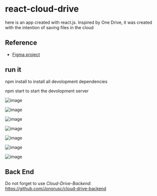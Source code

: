 # react-cloud-drive
here is an app created with react.js. Inspired by One Drive, it was created with the intention of saving files in the cloud



## Reference

 - [Figma project](https://www.figma.com/file/5vxpStcUYKiOoHlxBIMF69/Untitled?node-id=8%3A18)


## run it

npm install to install all devolopment dependencies


npm start to start the devolopment server

![image](https://user-images.githubusercontent.com/56327459/177629718-6505dbf3-0e5b-42f3-838a-11ecd76b3371.png)

![image](https://user-images.githubusercontent.com/56327459/177629878-02d9eaf2-ff89-4e05-9957-faea603dd105.png)

![image](https://user-images.githubusercontent.com/56327459/177630052-1bfe004e-1605-4b76-8bfc-5c1510031e1f.png)

![image](https://user-images.githubusercontent.com/56327459/177630123-54afb8a2-34b4-4ea5-a03b-29393a3f70b0.png)

![image](https://user-images.githubusercontent.com/56327459/177630354-3afe06a3-2960-4ff7-8e3e-aa849d490a1f.png)

![image](https://user-images.githubusercontent.com/56327459/177630641-1ade3902-1d02-4e4d-8f87-9d2ebc766c5e.png)

![image](https://user-images.githubusercontent.com/56327459/177629805-cc1393c8-d3f0-4efc-8a06-01cff5ebcfa7.png)

## Back End
Do not forget to use *Cloud-Drive-Backend*: https://github.com/Jonorusc/cloud-drive-backend



